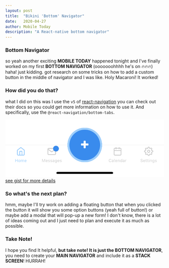 ```yaml
---
layout: post 
title:  "Bikini 'Bottom' Navigator"
date:   2020-04-27
author: Mobile Today 
description: "A React-native bottom navigator"
---
```


### Bottom Navigator

so yeah another exciting **MOBILE TODAY** happened tonight and I've finally worked on my first
**BOTTOM NAVIGATOR** (ooooooohhhh he's on 🔥🔥🔥) haha! just kidding.
got research on some tricks on how to add a custom button in the middle of navigator and I was like. Holy Macaroni! It worked!


### How did you do that?

what I did on this was I use the `v5` of [react-navigation](https://reactnavigation.org/) you can check out their docs so you could get more information on how to use it. And specifically, use the `@react-navigation/bottom-tabs`.

![bottom-navigator](/assets/bottom-navigator.png)
[see gist for more details](https://gist.github.com/pau-riosa/02266a3e862d34eff33608fd3b7c9477)

### So what's the next plan?

hmm, maybe I'll try work on adding a floating button that when you clicked the button it will show you some option buttons (yeah full of button!) 
or maybe add a modal that will pop-up a new form! I don't know, there is a lot of ideas coming out and I just need to plan and execute it as much as possible.

### Take Note! 

I hope you find It helpful, **but take note! It is just the BOTTOM NAVIGATOR**, you need to create your **MAIN NAVIGATOR** and include it as a **STACK SCREEN**! HURRAH!
